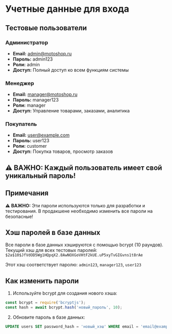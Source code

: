 # Учетные данные для входа

## Тестовые пользователи

### Администратор
- **Email:** admin@motoshop.ru
- **Пароль:** admin123
- **Роли:** admin
- **Доступ:** Полный доступ ко всем функциям системы

### Менеджер
- **Email:** manager@motoshop.ru
- **Пароль:** manager123
- **Роли:** manager
- **Доступ:** Управление товарами, заказами, аналитика

### Покупатель
- **Email:** user@example.com
- **Пароль:** user123
- **Роли:** customer
- **Доступ:** Покупка товаров, просмотр заказов

## ⚠️ ВАЖНО: Каждый пользователь имеет свой уникальный пароль!

## Примечания

⚠️ **ВАЖНО:** Эти пароли используются только для разработки и тестирования. 
В продакшене необходимо изменить все пароли на безопасные!

## Хэш паролей в базе данных

Все пароли в базе данных хэшируются с помощью bcrypt (10 раундов).
Текущий хэш для всех тестовых паролей: `$2a$10$JfVdOD5Wg1HQpqX2.8AwNOXGoVHtF2kUE.uP5xyTvGIGvns1t8rAe`

Этот хэш соответствует паролю: `admin123`, `manager123`, `user123`

## Как изменить пароли

1. Используйте bcrypt для создания нового хэша:
```javascript
const bcrypt = require('bcryptjs');
const hash = await bcrypt.hash('новый_пароль', 10);
```

2. Обновите пароль в базе данных:
```sql
UPDATE users SET password_hash = 'новый_хэш' WHERE email = 'email@example.com';
```

